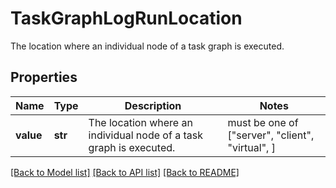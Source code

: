 # TaskGraphLogRunLocation

The location where an individual node of a task graph is executed. 

## Properties
Name | Type | Description | Notes
------------ | ------------- | ------------- | -------------
**value** | **str** | The location where an individual node of a task graph is executed.  |  must be one of ["server", "client", "virtual", ]

[[Back to Model list]](../README.md#documentation-for-models) [[Back to API list]](../README.md#documentation-for-api-endpoints) [[Back to README]](../README.md)


